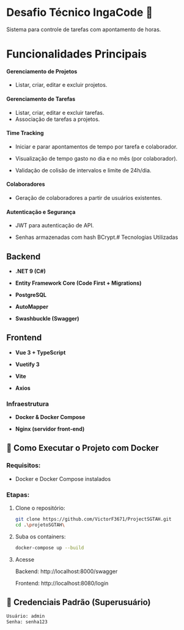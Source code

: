 
# Desafio Técnico IngaCode  🚀

Sistema para controle de tarefas com apontamento de horas.

# Funcionalidades Principais
 
 #### Gerenciamento de Projetos 
 * Listar, criar, editar e excluir projetos.

#### Gerenciamento de Tarefas
* Listar, criar, editar e excluir tarefas.
* Associação de tarefas a projetos.

#### Time Tracking
 * Iniciar e parar apontamentos de tempo por tarefa e colaborador.

* Visualização de tempo gasto no dia e no mês (por colaborador).

* Validação de colisão de intervalos e limite de 24h/dia.

#### Colaboradores

* Geração de colaboradores a partir de usuários existentes.

#### Autenticação e Segurança

* JWT para autenticação de API.

* Senhas armazenadas com hash BCrypt.# Tecnologias Utilizadas

## Backend
- **.NET 9 (C#)**

- **Entity Framework Core (Code First + Migrations)**

- **PostgreSQL**

- **AutoMapper**

- **Swashbuckle (Swagger)**

## Frontend

- **Vue 3 + TypeScript**

- **Vuetify 3**

- **Vite**

- **Axios**

### Infraestrutura

- **Docker & Docker Compose**

- **Nginx (servidor front-end)**
## 🐳 Como Executar o Projeto com Docker

### Requisitos:
- Docker e Docker Compose instalados

### Etapas:

1. Clone o repositório:
   ```bash
   git clone https://github.com/VictorF3671/ProjectSGTAH.git
   cd .\projetoSGTAH\

2. Suba os containers:
   ```bash
   docker-compose up --build

3. Acesse

   Backend: http://localhost:8000/swagger

   Frontend: http://localhost:8080/login



## 🔑 Credenciais Padrão (Superusuário)
   ```bash
   Usuário: admin
   Senha: senha123
   ```

